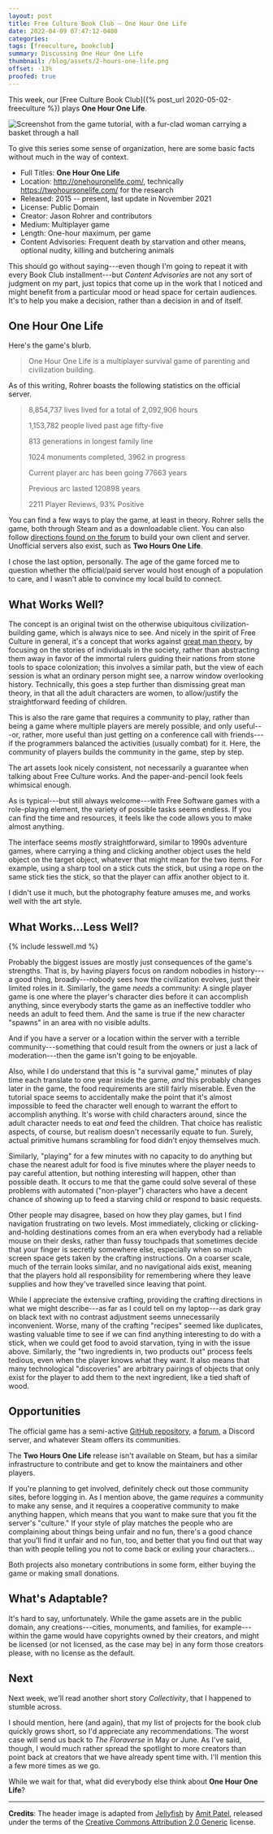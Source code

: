 ```yaml
---
layout: post
title: Free Culture Book Club — One Hour One Life
date: 2022-04-09 07:47:12-0400
categories:
tags: [freeculture, bookclub]
summary: Discussing One Hour One Life
thumbnail: /blog/assets/2-hours-one-life.png
offset: -13%
proofed: true
---
```


This week, our [Free Culture Book Club]({% post_url 2020-05-02-freeculture %}) plays **One Hour One Life**.

![Screenshot from the game tutorial, with a fur-clad woman carrying a basket through a hall](/blog/assets/2-hours-one-life.png "Over the river and through the wood...except that I haven't seen a river")

To give this series some sense of organization, here are some basic facts without much in the way of context.

 * Full Titles:  **One Hour One Life**
 * Location:  <http://onehouronelife.com/>, technically <https://twohoursonelife.com/> for the research
 * Released:  2015 -- present, last update in November 2021
 * License:  Public Domain
 * Creator:  Jason Rohrer and contributors
 * Medium:  Multiplayer game
 * Length:  One-hour maximum, per game
 * Content Advisories:  Frequent death by starvation and other means, optional nudity, killing and butchering animals

This should go without saying---even though I'm going to repeat it with every Book Club installment---but *Content Advisories* are not any sort of judgment on my part, just topics that come up in the work that I noticed and might benefit from a particular mood or head space for certain audiences.  It's to help you make a decision, rather than a decision in and of itself.

## One Hour One Life

Here's the game's blurb.

 > One Hour One Life is a multiplayer survival game of parenting and civilization building.

As of this writing, Rohrer boasts the following statistics on the official server.

 > 8,854,737 lives lived for a total of 2,092,906 hours
 >
 > 1,153,782 people lived past age fifty-five
 >
 > 813 generations in longest family line
 >
 > 1024 monuments completed, 3962 in progress
 >
 > Current player arc has been going 77663 years
 >
 > Previous arc lasted 120898 years
 >
 > 2211 Player Reviews, 93% Positive

You can find a few ways to play the game, at least in theory.  Rohrer sells the game, both through Steam <i class="fab fa-steam"></i> and as a downloadable client.  You can also follow [directions found on the forum](https://onehouronelife.com/forums/viewtopic.php?id=5039) to build your own client and server.  Unofficial servers also exist, such as **Two Hours One Life**.

I chose the last option, personally.  The age of the game forced me to question whether the official/paid server would host enough of a population to care, and I wasn't able to convince my local build to connect.

## What Works Well?

The concept is an original twist on the otherwise ubiquitous civilization-building game, which is always nice to see.  And nicely in the spirit of Free Culture in general, it's a concept that works against [great man theory](https://en.wikipedia.org/wiki/Great_man_theory), by focusing on the stories of individuals in the society, rather than abstracting them away in favor of the immortal rulers guiding their nations from stone tools to space colonization; this involves a similar path, but the view of each session is what an ordinary person might see, a narrow window overlooking history.  Technically, this goes a step further than dismissing great man theory, in that all the adult characters are women, to allow/justify the straightforward feeding of children.

This is also the rare game that requires a community to play, rather than being a game where multiple players are merely possible, and only useful---or, rather, more useful than just getting on a conference call with friends---if the programmers balanced the activities (usually combat) for it.  Here, the community of players builds the community in the game, step by step.

The art assets look nicely consistent, not necessarily a guarantee when talking about Free Culture works.  And the paper-and-pencil look feels whimsical enough.

As is typical---but still always welcome---with Free Software games with a role-playing element, the variety of possible tasks seems endless.  If you can find the time and resources, it feels like the code allows you to make almost anything.

The interface seems *mostly* straightforward, similar to 1990s adventure games, where carrying a thing and clicking another object uses the held object on the target object, whatever that might mean for the two items.  For example, using a sharp tool on a stick cuts the stick, but using a rope on the same stick ties the stick, so that the player can affix another object to it.

I didn't use it much, but the photography feature amuses me, and works well with the art style.

## What Works...Less Well?

{% include lesswell.md %}

Probably the biggest issues are mostly just consequences of the game's strengths.  That is, by having players focus on random nobodies in history---a good thing, broadly---nobody sees how the civilization evolves, just their limited roles in it.  Similarly, the game *needs* a community:  A single player game is one where the player's character dies before it can accomplish anything, since everybody starts the game as an ineffective toddler who needs an adult to feed them.  And the same is true if the new character "spawns" in an area with no visible adults.

And if you have a server or a location within the server with a terrible community---something that could result from the owners or just a lack of moderation---then the game isn't going to be enjoyable.

Also, while I do understand that this is "a survival game," minutes of play time each translate to one year inside the game, *and* this probably changes later in the game, the food requirements are still fairly miserable.  Even the tutorial space seems to accidentally make the point that it's almost impossible to feed the character well enough to warrant the effort to accomplish anything.  It's worse with child characters around, since the adult character needs to eat *and* feed the children.  That choice has realistic aspects, of course, but realism doesn't necessarily equate to fun.  Surely, actual primitive humans scrambling for food didn't enjoy themselves much.

Similarly, "playing" for a few minutes with no capacity to do anything but chase the nearest adult for food is five minutes where the player needs to pay careful attention, but nothing interesting will happen, other than possible death.  It occurs to me that the game could solve several of these problems with automated ("non-player") characters who have a decent chance of showing up to feed a starving child or respond to basic requests.

Other people may disagree, based on how they play games, but I find navigation frustrating on two levels.  Most immediately, clicking or clicking-and-holding destinations comes from an era when everybody had a reliable mouse on their desks, rather than fussy touchpads that sometimes decide that your finger is secretly somewhere else, especially when so much screen space gets taken by the crafting instructions.  On a coarser scale, much of the terrain looks similar, and no navigational aids exist, meaning that the players hold all responsibility for remembering where they leave supplies and how they've travelled since leaving that point.

While I appreciate the extensive crafting, providing the crafting directions in what we might describe---as far as I could tell on my laptop---as dark gray on black text with no contrast adjustment seems unnecessarily inconvenient.  Worse, many of the crafting "recipes" seemed like duplicates, wasting valuable time to see if we can find anything interesting to do with a stick, when we could get food to avoid starvation, tying in with the issue above.  Similarly, the "two ingredients in, two products out" process feels tedious, even when the player knows what they want.  It also means that many technological "discoveries" are arbitrary pairings of objects that only exist for the player to add them to the next ingredient, like a tied shaft of wood.

## Opportunities

The official game has a semi-active [GitHub <i class='fab fa-github'></i> repository](https://github.com/jasonrohrer/OneLife/), a [forum](https://onehouronelife.com/forums), a Discord <i class='fab fa-discord'></i> server, and whatever Steam <i class='fab fa-steam'></i> offers its communities.

The **Two Hours One Life** release isn't available on Steam, but has a similar infrastructure to contribute and get to know the maintainers and other players.

If you're planning to get involved, definitely check out those community sites, before logging in.  As I mention above, the game *requires* a community to make any sense, and it requires a cooperative community to make anything happen, which means that you want to make sure that you fit the server's "culture."  If your style of play matches the people who are complaining about things being unfair and no fun, there's a good chance that you'll find it unfair and no fun, too, and better that you find out that way than with people telling you not to come back or exiling your characters...

Both projects also monetary contributions in some form, either buying the game or making small donations.

## What's Adaptable?

It's hard to say, unfortunately.  While the game assets are in the public domain, any creations---cities, monuments, and families, for example---within the game would have copyrights owned by their creators, and might be licensed (or not licensed, as the case may be) in any form those creators please, with no license as the default.

## Next

Next week, we'll read another short story *Collectivity*, that I happened to stumble across.

I should mention, here (and again), that my list of projects for the book club quickly grows short, so I'd appreciate any recommendations.  The worst case will send us back to *The Floraverse* in May or June.  As I've said, though, I would much rather spread the spotlight to more creators than point back at creators that we have already spent time with.  I'll mention this a few more times as we go.

While we wait for that, what did everybody else think about **One Hour One Life**?

* * *

**Credits**:  The header image is adapted from [Jellyfish](https://www.flickr.com/photos/74542540@N00/12127974115) by [Amit Patel](https://www.flickr.com/photos/amitp/), released under the terms of the [Creative Commons Attribution 2.0 Generic](https://creativecommons.org/licenses/by/2.0/) license.
